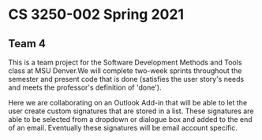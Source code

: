 # CS 3250-002 Spring 2021
## Team 4

This is a team project for the Software Development Methods and Tools class at MSU Denver.We will complete two-week sprints throughout the semester and present code that is done (satisfies the user story's needs and meets the professor's definition of 'done'). 

Here we are collaborating on an Outlook Add-in that will be able to let the user create custom signatures that are stored in a list. These signatures are able to be selected from a dropdown or dialogue box and added to the end of an email. Eventually these signatures will be email account specific.